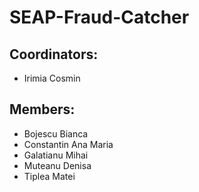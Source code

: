 # SEAP-Fraud-Catcher

## Coordinators:
- Irimia Cosmin

## Members:
- Bojescu Bianca
- Constantin Ana Maria
- Galatianu Mihai
- Muteanu Denisa
- Tiplea Matei
